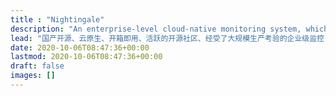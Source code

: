 ```yaml
---
title : "Nightingale"
description: "An enterprise-level cloud-native monitoring system, which can be used as drop-in replacement of Prometheus for alerting and Grafana for visualization."
lead: "国产开源、云原生、开箱即用、活跃的开源社区、经受了大规模生产考验的企业级监控"
date: 2020-10-06T08:47:36+00:00
lastmod: 2020-10-06T08:47:36+00:00
draft: false
images: []
---
```

